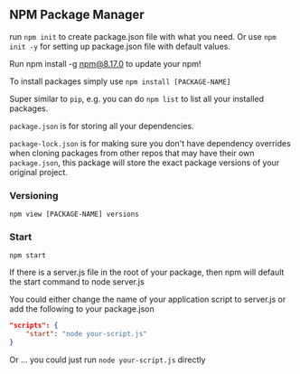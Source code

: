 ## NPM Package Manager

run ``npm init`` to create package.json file with what you need.
Or use ``npm init -y`` for setting up package.json file with default values.

Run npm install -g npm@8.17.0 to update your npm!

To install packages simply use ``npm install [PACKAGE-NAME]``

Super similar to `pip`, e.g. you can do `npm list` to list all your installed packages.

`package.json` is for storing all your dependencies.

`package-lock.json` is for making sure you don't have dependency overrides when cloning
packages from other repos that may have their own `package.json`, this package will store
the exact package versions of your original project.

### Versioning

`npm view [PACKAGE-NAME] versions`

### Start

`npm start`

If there is a server.js file in the root of your package, then npm will default the start command to node server.js

You could either change the name of your application script to server.js or add the following to your package.json

```json
"scripts": {
    "start": "node your-script.js"
}
```

Or ... you could just run `node your-script.js` directly
